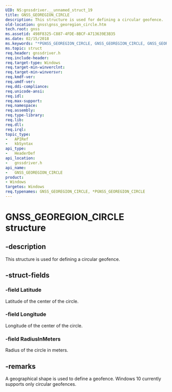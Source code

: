 ```yaml
---
UID: NS:gnssdriver.__unnamed_struct_19
title: GNSS_GEOREGION_CIRCLE
description: This structure is used for defining a circular geofence.
old-location: gnss\gnss_georegion_circle.htm
tech.root: gnss
ms.assetid: 498F8325-C887-4FDE-8BCF-A713639E3B35
ms.date: 02/15/2018
ms.keywords: "*PGNSS_GEOREGION_CIRCLE, GNSS_GEOREGION_CIRCLE, GNSS_GEOREGION_CIRCLE structure [Sensor Devices], PGNSS_GEOREGION_CIRCLE, PGNSS_GEOREGION_CIRCLE structure pointer [Sensor Devices], gnss.gnss_georegion_circle, gnssdriver/GNSS_GEOREGION_CIRCLE, gnssdriver/PGNSS_GEOREGION_CIRCLE"
ms.topic: struct
req.header: gnssdriver.h
req.include-header: 
req.target-type: Windows
req.target-min-winverclnt: 
req.target-min-winversvr: 
req.kmdf-ver: 
req.umdf-ver: 
req.ddi-compliance: 
req.unicode-ansi: 
req.idl: 
req.max-support: 
req.namespace: 
req.assembly: 
req.type-library: 
req.lib: 
req.dll: 
req.irql: 
topic_type:
-	APIRef
-	kbSyntax
api_type:
-	HeaderDef
api_location:
-	gnssdriver.h
api_name:
-	GNSS_GEOREGION_CIRCLE
product:
- Windows
targetos: Windows
req.typenames: GNSS_GEOREGION_CIRCLE, *PGNSS_GEOREGION_CIRCLE
---
```


# GNSS_GEOREGION_CIRCLE structure


## -description


This structure is used for defining a circular geofence.


## -struct-fields




### -field Latitude

Latitude of the center of the circle.


### -field Longitude

Longitude of the center of the circle.


### -field RadiusInMeters

Radius of the circle in meters.


## -remarks



A geographical shape is used to define a geofence.  Windows 10 currently supports only circular geofences.



